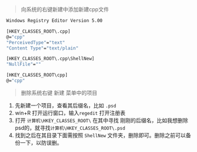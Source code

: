
> 向系统的右键新建中添加新建cpp文件

```bash
Windows Registry Editor Version 5.00

[HKEY_CLASSES_ROOT\.cpp]
@="cpp"
"PerceivedType"="text"
"Content Type"="text/plain"

[HKEY_CLASSES_ROOT\.cpp\ShellNew]
"NullFile"=""

[HKEY_CLASSES_ROOT\cpp]
@="cpp"

```


> 删除系统右键 新建 菜单中的项目

1. 先新建一个项目，查看其后缀名，比如 `.psd`
2. win+R 打开运行窗口，输入`regedit` 打开注册表
3. 打开 `计算机\HKEY_CLASSES_ROOT\`  在其中寻找 刚刚的后缀名，比如我想删除psd的，就寻找`计算机\HKEY_CLASSES_ROOT\.psd` 
4. 找到之后在其目录下面需按照 `ShellNew` 文件夹，删除即可。删除之前可以备份一下，以防误删。


